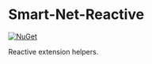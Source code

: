 # Smart-Net-Reactive

[![NuGet](https://img.shields.io/nuget/v/Usa.Smart.Reactive.svg)](https://www.nuget.org/packages/Usa.Smart.Reactive)

Reactive extension helpers.
